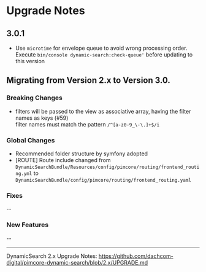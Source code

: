 # Upgrade Notes

## 3.0.1
- Use `microtime` for envelope queue to avoid wrong processing order. Execute `bin/console dynamic-search:check-queue'` before updating to this version

## Migrating from Version 2.x to Version 3.0.

### Breaking Changes
- filters will be passed to the view as associative array, having the filter names as keys (#59)  
  filter names must match the pattern `/^[a-z0-9_\-\.]+$/i`

### Global Changes
- Recommended folder structure by symfony adopted
- [ROUTE] Route include changed from `DynamicSearchBundle/Resources/config/pimcore/routing/frontend_routing.yml` to `DynamicSearchBundle/config/pimcore/routing/frontend_routing.yaml`

### Fixes
-- 

### New Features
--

***

DynamicSearch 2.x Upgrade Notes: https://github.com/dachcom-digital/pimcore-dynamic-search/blob/2.x/UPGRADE.md
